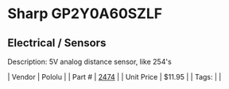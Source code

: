 # Sharp GP2Y0A60SZLF
## Electrical / Sensors
Description: 	5V analog distance sensor, like 254's 

| Vendor | Pololu | 
| Part # | [2474](https://www.pololu.com/product/2474) | 
| Unit Price | $11.95 | 
| Tags: |  | 
